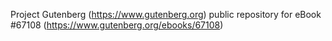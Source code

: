 Project Gutenberg (https://www.gutenberg.org) public repository for
eBook #67108 (https://www.gutenberg.org/ebooks/67108)
